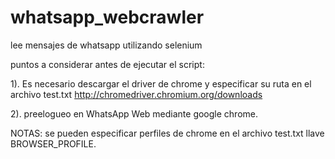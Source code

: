 # whatsapp_webcrawler
lee mensajes de whatsapp utilizando selenium

puntos a considerar antes de ejecutar el script:

1). Es necesario descargar el driver de chrome  y especificar su ruta en el archivo test.txt
    http://chromedriver.chromium.org/downloads

2). preelogueo en WhatsApp Web mediante google chrome.

NOTAS: se pueden especificar perfiles de chrome en el archivo test.txt llave BROWSER_PROFILE.

